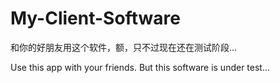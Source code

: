 # My-Client-Software
和你的好朋友用这个软件，额，只不过现在还在测试阶段… 

Use this app with your friends. But this software is under test...

